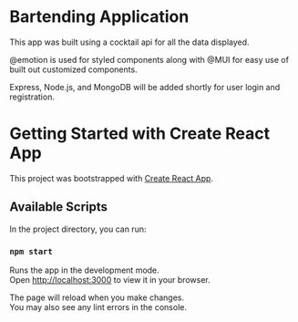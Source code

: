 # Bartending Application

This app was built using a cocktail api for all the data displayed.

@emotion is used for styled components along with @MUI for easy use of built out customized components.

Express, Node.js, and MongoDB will be added shortly for user login and registration.

# Getting Started with Create React App

This project was bootstrapped with [Create React App](https://github.com/facebook/create-react-app).

## Available Scripts

In the project directory, you can run:

### `npm start`

Runs the app in the development mode.\
Open [http://localhost:3000](http://localhost:3000) to view it in your browser.

The page will reload when you make changes.\
You may also see any lint errors in the console.